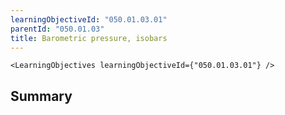 ```yaml
---
learningObjectiveId: "050.01.03.01"
parentId: "050.01.03"
title: Barometric pressure, isobars
---
```


```tsx eval
<LearningObjectives learningObjectiveId={"050.01.03.01"} />
```

## Summary
